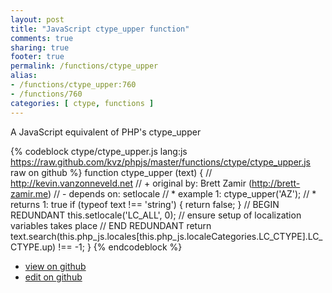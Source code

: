 ```yaml
---
layout: post
title: "JavaScript ctype_upper function"
comments: true
sharing: true
footer: true
permalink: /functions/ctype_upper
alias:
- /functions/ctype_upper:760
- /functions/760
categories: [ ctype, functions ]
---
```

A JavaScript equivalent of PHP's ctype_upper
<!-- more -->
{% codeblock ctype/ctype_upper.js lang:js https://raw.github.com/kvz/phpjs/master/functions/ctype/ctype_upper.js raw on github %}
function ctype_upper (text) {
    // http://kevin.vanzonneveld.net
    // +   original by: Brett Zamir (http://brett-zamir.me)
    // -    depends on: setlocale
    // *     example 1: ctype_upper('AZ');
    // *     returns 1: true
    if (typeof text !== 'string') {
        return false;
    }
    // BEGIN REDUNDANT
    this.setlocale('LC_ALL', 0); // ensure setup of localization variables takes place
    // END REDUNDANT
    return text.search(this.php_js.locales[this.php_js.localeCategories.LC_CTYPE].LC_CTYPE.up) !== -1;
}
{% endcodeblock %}
<ul>
 <li><a href="https://github.com/kvz/phpjs/blob/master/functions/ctype/ctype_upper.js">view on github</a></li>
 <li><a href="https://github.com/kvz/phpjs/edit/master/functions/ctype/ctype_upper.js">edit on github</a></li>
</ul>
